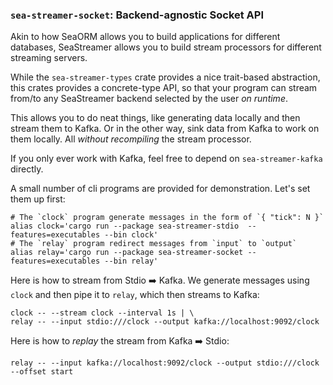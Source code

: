 ### `sea-streamer-socket`: Backend-agnostic Socket API

Akin to how SeaORM allows you to build applications for different databases, SeaStreamer allows you to build
stream processors for different streaming servers.

While the `sea-streamer-types` crate provides a nice trait-based abstraction, this crates provides a concrete-type API,
so that your program can stream from/to any SeaStreamer backend selected by the user *on runtime*.

This allows you to do neat things, like generating data locally and then stream them to Kafka. Or in the other
way, sink data from Kafka to work on them locally. All _without recompiling_ the stream processor.

If you only ever work with Kafka, feel free to depend on `sea-streamer-kafka` directly.

A small number of cli programs are provided for demonstration. Let's set them up first:

```shell
# The `clock` program generate messages in the form of `{ "tick": N }`
alias clock='cargo run --package sea-streamer-stdio  --features=executables --bin clock'
# The `relay` program redirect messages from `input` to `output`
alias relay='cargo run --package sea-streamer-socket --features=executables --bin relay'
```

Here is how to stream from Stdio ➡️ Kafka. We generate messages using `clock` and then pipe it to `relay`,
which then streams to Kafka:

```shell
clock -- --stream clock --interval 1s | \
relay -- --input stdio:///clock --output kafka://localhost:9092/clock
```

Here is how to *replay* the stream from Kafka ➡️ Stdio:

```shell
relay -- --input kafka://localhost:9092/clock --output stdio:///clock --offset start
```
